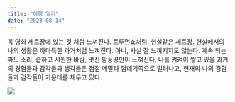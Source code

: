 ```yaml
---
title: "여행 일기"
date: "2023-08-14"
---
```


꼭 영화 세트장에 있는 것 처럼 느껴진다. 트루먼쇼처럼. 현실같은 세트장. 현실에서의 나의 생활은 까마득한 과거처럼 느껴진다. 아니, 사실 잘 느껴지지도 않는다. 계속 되는 파도 소리, 습하고 시원한 바람, 멋진 밤풍경만이 느껴진다. 나를 켜켜이 쌓고 있을 과거의 경험들과 감각들과 생각들은 점점 메말라 껍데기쪽으로 밀려나고, 현재의 나의 경험들과 감각들이 가운데를 채우고 있다.

![](../photo/2023-08-14-여행_일기.jpg)
